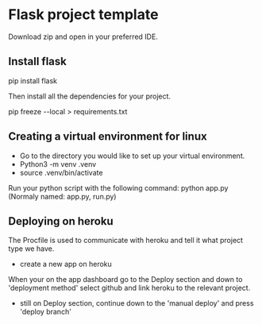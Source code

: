 # Flask project template

Download zip and open in your preferred IDE.

## Install flask

pip install flask

Then install all the dependencies for your project.

pip freeze --local > requirements.txt

## Creating a virtual environment for linux

- Go to the directory you would like to set up your virtual environment.
- Python3 -m venv .venv
- source .venv/bin/activate

Run your python script with the following command:
python app.py (Normaly named: app.py, run.py)

## Deploying on heroku

The Procfile is used to communicate with heroku and tell it what project type we have.

- create a new app on heroku

When your on the app dashboard go to the Deploy section and down to 'deployment method' select github and link heroku to the relevant project.

- still on Deploy section, continue down to the 'manual deploy' and press 'deploy branch'